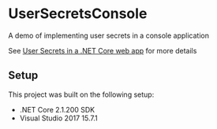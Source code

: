 # UserSecretsConsole
A demo of implementing user secrets in a console application

See [User Secrets in a .NET Core web app](https://www.twilio.com/blog/2018/05/user-secrets-in-a-net-core-web-app.html) for more details

## Setup
This project was built on the following setup:
* .NET Core 2.1.200 SDK
* Visual Studio 2017 15.7.1
